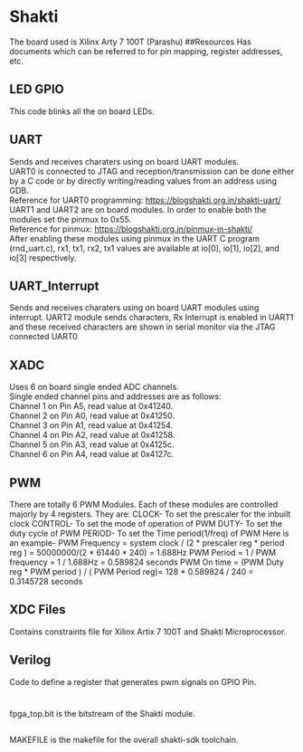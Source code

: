 # Shakti
The board used is Xilinx Arty 7 100T (Parashu)
##Resources
Has documents which can be referred to for pin mapping, register addresses, etc.
## LED GPIO
This code blinks all the on board LEDs.
## UART
Sends and receives charaters using on board UART modules.  
UART0 is connected to JTAG and reception/transmission can be done either by a C code or by directly writing/reading values from an address using GDB.  
Reference for UART0 programming: https://blogshakti.org.in/shakti-uart/  
UART1 and UART2 are on board modules. In order to enable both the modules set the pinmux to 0x55.  
Reference for pinmux: https://blogshakti.org.in/pinmux-in-shakti/  
After enabling these modules using pinmux in the UART C program (rnd_uart.c), rx1, tx1, rx2, tx1 values are available at io[0], io[1], io[2], and io[3] respectively.  

## UART_Interrupt
Sends and receives charaters using on board UART modules using interrupt.
UART2 module sends characters, Rx Interrupt is enabled in UART1 and these received characters are shown in serial monitor via the JTAG connected UART0
## XADC
Uses 6 on board single ended ADC channels.  
Single ended channel pins and addresses are as follows:  
Channel 1 on Pin A5, read value at 0x41240.  
Channel 2 on Pin A0, read value at 0x41250.  
Channel 3 on Pin A1, read value at 0x41254.  
Channel 4 on Pin A2, read value at 0x41258.  
Channel 5 on Pin A3, read value at 0x4125c.  
Channel 6 on Pin A4, read value at 0x4127c.

## PWM 
There are totally 6 PWM Modules. Each of these modules are controlled majorly by 4 registers. They are:
CLOCK- To set the prescaler for the inbuilt clock
CONTROL- To set the mode of operation of PWM
DUTY- To set the duty cycle of PWM
PERIOD- To set the Time period(1/freq) of PWM
Here is an example- PWM Frequency = system clock / (2 * prescaler reg * period reg ) = 50000000/(2 * 61440 * 240) = 1.688Hz
PWM Period = 1 / PWM frequency = 1 / 1.688Hz = 0.589824 seconds
PWM On time = (PWM Duty reg * PWM period ) / ( PWM Period reg)= 128 * 0.589824 / 240 = 0.3145728 seconds


## XDC Files
Contains constraints file for Xilinx Artix 7 100T and Shakti Microprocessor.
## Verilog
Code to define a register that generates pwm signals on GPIO Pin.
#
fpga_top.bit is the bitstream of the Shakti module.
##
MAKEFILE is the makefile for the overall shakti-sdk toolchain.
